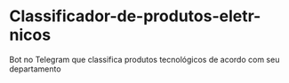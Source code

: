 # Classificador-de-produtos-eletr-nicos
Bot no Telegram que classifica produtos tecnológicos de acordo com seu departamento
